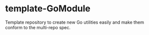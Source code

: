 # template-GoModule
Template repository to create new Go utilities easily and make them conform to the multi-repo spec.
